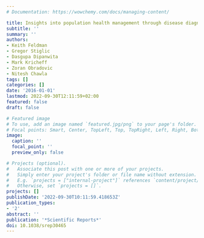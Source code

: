 ```yaml
---
# Documentation: https://wowchemy.com/docs/managing-content/

title: Insights into population health management through disease diagnoses networks
subtitle: ''
summary: ''
authors:
- Keith Feldman
- Gregor Stiglic
- Dasgupa Dipanwita
- Mark Kricheff
- Zoran Obradovic
- Nitesh Chawla
tags: []
categories: []
date: '2016-01-01'
lastmod: 2022-09-30T12:11:59+02:00
featured: false
draft: false

# Featured image
# To use, add an image named `featured.jpg/png` to your page's folder.
# Focal points: Smart, Center, TopLeft, Top, TopRight, Left, Right, BottomLeft, Bottom, BottomRight.
image:
  caption: ''
  focal_point: ''
  preview_only: false

# Projects (optional).
#   Associate this post with one or more of your projects.
#   Simply enter your project's folder or file name without extension.
#   E.g. `projects = ["internal-project"]` references `content/project/deep-learning/index.md`.
#   Otherwise, set `projects = []`.
projects: []
publishDate: '2022-09-30T10:11:59.418653Z'
publication_types:
- '2'
abstract: ''
publication: '*Scientific Reports*'
doi: 10.1038/srep30465
---
```

